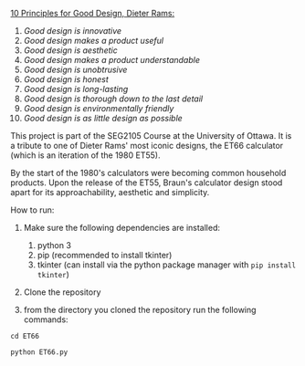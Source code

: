 [10 Principles for Good Design, Dieter Rams:](https://ifworlddesignguide.com/design-specials/dieter-rams-10-principles-for-good-design)

1. *Good design is innovative*
2. *Good design makes a product useful*
3. *Good design is aesthetic*
4. *Good design makes a product understandable*
5. *Good design is unobtrusive*
6. *Good design is honest*
7. *Good design is long-lasting*
8. *Good design is thorough down to the last detail*
9. *Good design is environmentally friendly*
10. *Good design is as little design as possible*

This project is part of the SEG2105 Course at the University of Ottawa. It is a tribute to one of Dieter Rams' most iconic designs, the ET66 calculator (which is an iteration of the 1980 ET55).

By the start of the 1980's calculators were becoming common household products. Upon the release of the ET55, Braun's calculator design stood apart for its approachability, aesthetic and simplicity.



How to run:

1. Make sure the following dependencies are installed:

   1. python 3
   2. pip (recommended to install tkinter)
   3. tkinter (can install via the python package manager with `pip install tkinter`)

2. Clone the repository

3.  from the directory you cloned the repository run the following commands:

   `cd ET66`

   `python ET66.py`
